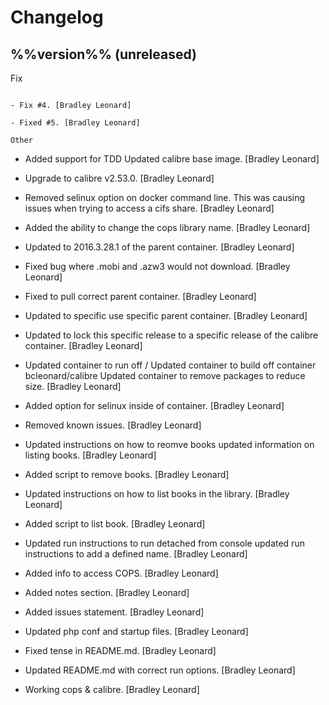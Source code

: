 Changelog
=========

%%version%% (unreleased)
------------------------

Fix
~~~

- Fix #4. [Bradley Leonard]

- Fixed #5. [Bradley Leonard]

Other
~~~~~

- Added support for TDD Updated calibre base image. [Bradley Leonard]

- Upgrade to calibre v2.53.0. [Bradley Leonard]

- Removed selinux option on docker command line.  This was causing
  issues when trying to access a cifs share. [Bradley Leonard]

- Added the ability to change the cops library name. [Bradley Leonard]

- Updated to 2016.3.28.1 of the parent container. [Bradley Leonard]

- Fixed bug where .mobi and .azw3 would not download. [Bradley Leonard]

- Fixed to pull correct parent container. [Bradley Leonard]

- Updated to specific use specific parent container. [Bradley Leonard]

- Updated to lock this specific release to a specific release of the
  calibre container. [Bradley Leonard]

- Updated container to run off / Updated container to build off
  container bcleonard/calibre Updated container to remove packages to
  reduce size. [Bradley Leonard]

- Added option for selinux inside of container. [Bradley Leonard]

- Removed known issues. [Bradley Leonard]

- Updated instructions on how to reomve books updated information on
  listing books. [Bradley Leonard]

- Added script to remove books. [Bradley Leonard]

- Updated instructions on how to list books in the library. [Bradley
  Leonard]

- Added script to list book. [Bradley Leonard]

- Updated run instructions to run detached from console updated run
  instructions to add a defined name. [Bradley Leonard]

- Added info to access COPS. [Bradley Leonard]

- Added notes section. [Bradley Leonard]

- Added issues statement. [Bradley Leonard]

- Updated php conf and startup files. [Bradley Leonard]

- Fixed tense in README.md. [Bradley Leonard]

- Updated README.md with correct run options. [Bradley Leonard]

- Working cops & calibre. [Bradley Leonard]


